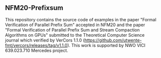 NFM20-Prefixsum
---------------------------------------------------------
This repository contains the source code of examples in the paper "Formal Verification of Parallel Prefix Sum" accepted in NFM20 and the paper "Formal Verification of Parallel Prefix Sum and Stream Compaction Algorithms on GPUs" submitted to the Theoretical Computer Science journal which verified by VerCors 1.1.0 (https://github.com/utwente-fmt/vercors/releases/tag/v1.1.0). This work is supported by NWO VICI 639.023.710 Mercedes project.
